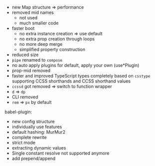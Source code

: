 -   new Map structure => performance
-   removed mid names
    -   not used
    -   much smaller code
-   faster boot
    -   no extra instance creation => use default
    -   no extra prop creation through loops
    -   no more deep merge
    -   simplified property construction
-   reduced size
-   `pipe` renamed to `compose`
-   no auto apply plugins for default, apply your own (use\*Plugin)
-   prop-mid removed
-   faster and improved TypeScript types completely based on `csstype` supporting CCSS shorthands and CCSS shorthand values
-   `ccssd` got removed => switch to function wrapper
-   `d` => `dp`
-   CLI removed
-   `rem` => `px` by default

babel-plugin:

-   new config structure
-   individually use features
-   default hashing: MurMur2
-   complete rewrite
-   strict mode
-   extracting dynamic values
-   Single constant resolve not supported anymore
-   add prepend/append
